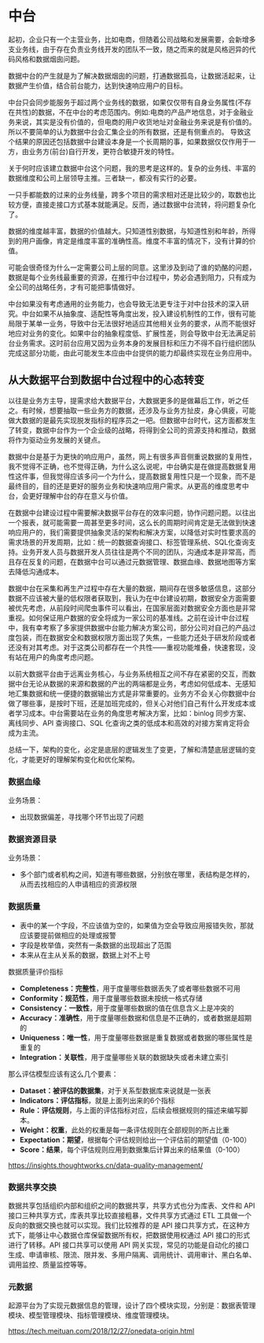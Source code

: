 # 中台

起初，企业只有一个主营业务，比如电商，但随着公司战略和发展需要，会新增多支业务线，由于存在负责业务线开发的团队不一致，随之而来的就是风格迥异的代码风格和数据烟囱问题。

数据中台的产生就是为了解决数据烟囱的问题，打通数据孤岛，让数据活起来，让数据产生价值，结合前台能力，达到快速响应用户的目标。

中台只会同步能服务于超过两个业务线的数据，如果仅仅带有自身业务属性(不存在共性)的数据，不在中台的考虑范围内。例如:电商的产品产地信息，对于金融业务来说，其实是没有价值的，但电商的用户收货地址对金融业务来说是有价值的。所以不要简单的认为数据中台会汇集企业的所有数据，还是有侧重点的。 导致这个结果的原因还包括数据中台建设本身是一个长周期的事，如果数据仅仅作用于一方，由业务方(前台)自行开发，更符合敏捷开发的特性。

关于何时应该建立数据中台这个问题，我的思考是这样的。复杂的业务线、丰富的数据维度和公司上层领导主推。三者缺一，都没有实行的必要。

一只手都能数的过来的业务线量，跨多个项目的需求相对还是比较少的，取数也比较方便，直接走接口方式基本就能满足。反而，通过数据中台流转，将问题复杂化了。

数据的维度越丰富，数据的价值越大。只知道性别数据，与知道性别和年龄，所得到的用户画像，肯定是维度丰富的准确性高。维度不丰富的情况下，没有计算的价值。

可能会很奇怪为什么一定需要公司上层的同意。这里涉及到动了谁的奶酪的问题，数据是每个业务线最重要的资源，在推行中台过程中，势必会遇到阻力，只有成为全公司的战略任务，才有可能把事情做好。

中台如果没有考虑通用的业务能力，也会导致无法更专注于对中台技术的深入研究。中台如果不从抽象度、适配性等角度出发，投入建设机制性的工作，很有可能局限于某单一业务，导致中台无法很好地适应其他相关业务的要求，从而不能很好地应对业务的变化。如果中台的抽象程度低、扩展性差，则会导致中台无法满足前台业务需求。这时前台应用又因为业务本身的发展目标和压力不得不自行组织团队完成这部分功能，由此可能发生本应由中台提供的能力却最终实现在业务应用中。

## 从大数据平台到数据中台过程中的心态转变

以往是业务方主导，提需求给大数据平台，大数据更多的是做幕后工作，听之任之。有时候，想要抽取一些业务方的数据，还涉及与业务方扯皮，身心俱疲，可能做大数据的是最先实现脱发指标的程序员之一吧。但数据中台时代，这方面都发生了转变，数据中台作为一个企业级的战略，将得到全公司的资源支持和推动，数据将作为驱动业务发展的关键点。

数据中台是基于为更快的响应用户，虽然，网上有很多声音侧重说数据的复用性，我不觉得不正确，也不觉得正确，为什么这么说呢，中台确实是在做提高数据复用性这件事，但我觉得应该多问一个为什么，提高数据复用性只是一个现象，而不是最终目的，目的还是更好的服务业务和快速响应用户需求。从更高的维度思考中台，会更好理解中台的存在意义与价值。

在数据中台建设过程中需要解决数据平台存在的效率问题，协作问题问题。以往出一个报表，就可能需要一周甚至更多时间，这么长的周期时间肯定是无法做到快速响应用户的，我们需要提供抽象灵活的架构和解决方案，以降低对实时性要求高的需求场景的开发周期，比如：统一的数据查询接口、标签管理系统、SQL化查询支持。业务开发人员与数据开发人员往往是两个不同的团队，沟通成本是非常高，而且存在反复的问题，在数据中台可以通过元数据管理、数据血缘、数据地图等方案去降低沟通成本。

数据中台在采集和再生产过程中存在大量的数据，期间存在很多敏感信息，这部分数据不应该被大量的低权限者获取到，我认为在中台建设初期，数据安全方面需要被优先考虑，从前段时间爬虫事件可以看出，在国家层面对数据安全方面也是非常重视。如何保证用户数据的安全将成为一家公司的基准线。之前在设计中台过程中，我有幸考察了多家提供数据中台能力解决方案公司，部分公司对自己的产品过度包装，而在数据安全和数据权限方面出现了失焦，一些能力还处于研发阶段或者还没有对其考虑。对于这类公司都存在一个共性——重视功能堆叠，快速套现，没有站在用户的角度考虑问题。

以前大数据平台由于远离业务核心，与业务系统相互之间不存在紧密的交互，而数据中台无论从数据的来源和数据的产出的两端都是业务，考虑如何低成本、无感知地汇集数据和统一便捷的数据输出方式是非常重要的。业务方不会关心你数据中台做了哪些事，是按时下班，还是加班完成的，但关心对他们自己有什么开发成本或者学习成本。中台需要站在业务的角度思考解决方案，比如：binlog 同步方案、离线同步、API 查询接口、SQL 化查询之类的低成本和高效的对接方案肯定将会成为主流。

总结一下，架构的变化，必定是底层的逻辑发生了变更，了解和清楚底层逻辑的变化，才能更好的理解架构变化和优化架构。

### 数据血缘

业务场景：

- 出现数据偏差，寻找哪个环节出现了问题

### 数据资源目录

业务场景：

- 多个部门或者机构之间，知道有哪些数据，分别放在哪里，表结构是怎样的，从而去找相应的人申请相应的资源权限

### 数据质量

- 表中的某一个字段，不应该值为空的，如果值为空会导致应用报错失败，那就应该要提前做相应的处理或报警
- 字段是枚举值，突然有一条数据的出现超出了范围
- 本来从在主从关系的数据，数据上对不上号

数据质量评价指标

- **Completeness：完整性**，用于度量哪些数据丢失了或者哪些数据不可用
- **Conformity：规范性**，用于度量哪些数据未按统一格式存储
- **Consistency：一致性**，用于度量哪些数据的值在信息含义上是冲突的
- **Accuracy：准确性**，用于度量哪些数据和信息是不正确的，或者数据是超期的
- **Uniqueness：唯一性**，用于度量哪些数据是重复数据或者数据的哪些属性是重复的
- **Integration：关联性**，用于度量哪些关联的数据缺失或者未建立索引

那么评估模型应该有这么几个要素：

- **Dataset：被评估的数据集**，对于关系型数据库来说就是一张表
- **Indicators：评估指标**，就是上面列出来的6个指标
- **Rule：评估规则**，与上面的评估指标对应，后续会根据规则的描述来编写脚本。
- **Weight：权重**，此处的权重是每一条评估规则在全部规则的所占比重
- **Expectation：期望**，根据每个评估规则给出一个评估前的期望值（0-100）
- **Score：结果**，每个评估规则应用到数据集后计算出来的结果值（0-100）

https://insights.thoughtworks.cn/data-quality-management/

### 数据共享交换

数据共享包括组织内部和组织之间的数据共享，共享方式也分为库表、文件和 API 接口三种共享方式，库表共享比较直接粗暴，文件共享方式通过 ETL 工具做一个反向的数据交换也就可以实现。我们比较推荐的是 API 接口共享方式，在这种方式下，能够让中心数据仓库保留数据所有权，把数据使用权通过 API 接口的形式进行了转移。API 接口共享可以使用 API 网关实现，常见的功能是自动化的接口生成、申请审核、限流、限并发、多用户隔离、调用统计、调用审计、黑白名单、调用监控、质量监控等等。

### 元数据

起源平台为了实现元数据信息的管理，设计了四个模块实现，分别是：数据表管理模块、模型管理模块、指标管理模块、维度管理模块。

https://tech.meituan.com/2018/12/27/onedata-origin.html